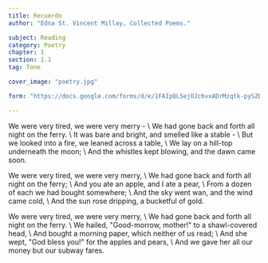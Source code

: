 ```yaml
---
title: Recuerdo
author: "Edna St. Vincent Millay, Collected Poems."

subject: Reading
category: Poetry
chapter: 1
section: 1.1
tag: Tone

cover_image: "poetry.jpg"

form: "https://docs.google.com/forms/d/e/1FAIpQLSejOJc6vxADrMzqtk-pySZBb4ir7WvDDQy9VBRmIaieT6-c_g/viewform"

---
```

We were very tired, we were very merry - \\
We had gone back and forth all night on the ferry. \\
It was bare and bright, and smelled like a stable - \\
But we looked into a fire, we leaned across a table, \\
We lay on a hill-top underneath the moon; \\
And the whistles kept blowing, and the dawn came soon.

We were very tired, we were very merry, \\
We had gone back and forth all night on the ferry; \\
And you ate an apple, and I ate a pear, \\
From a dozen of each we had bought somewhere; \\
And the sky went wan, and the wind came cold, \\
And the sun rose dripping, a bucketful of gold.

We were very tired, we were very merry, \\
We had gone back and forth all night on the ferry. \\
We hailed, "Good-morrow, mother!" to a shawl-covered head, \\
And bought a morning paper, which neither of us read; \\
And she wept, "God bless you!" for the apples and pears, \\
And we gave her all our money but our subway fares.
